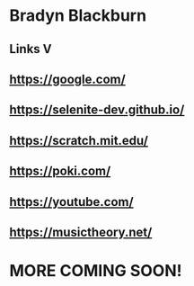 # Bradyn Blackburn

## Links V
## https://google.com/
## https://selenite-dev.github.io/
## https://scratch.mit.edu/
## https://poki.com/
## https://youtube.com/
## https://musictheory.net/

# MORE COMING SOON!
